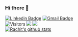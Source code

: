 ### Hi there 👋

[![Linkedin Badge](https://img.shields.io/badge/-Rachit_Rathi-blue?style=for-the-badge&logo=Linkedin&logoColor=white&link=https://www.linkedin.com/in/rachit-rathi/)](https://www.linkedin.com/in/rachit-rathi)
[![Gmail Badge](https://img.shields.io/badge/-Rachit_Rathi-c14438?style=for-the-badge&logo=Gmail&logoColor=white&link=mailto:rathi.a.rachit@gmail.com)](mailto:rathi.a.rachit@gmail.com)
<br>
![Visitors](https://komarev.com/ghpvc/?username=rachitrathi98&style=flat-square)
[<img src="https://badges.pufler.dev/repos/rachitrathi98?style=flat-square&color=teal"/>](#)
[<img src="https://badges.pufler.dev/years/rachitrathi98?style=flat-square&color=red"/>](#)
<br>
[![Rachit's github stats](https://github-readme-stats.vercel.app/api?username=rachitrathi98&show_icons=true&theme=blue&include_all_commits=true&count_private=true)](https://github.com/rachitrathi98/github-readme-stats)

